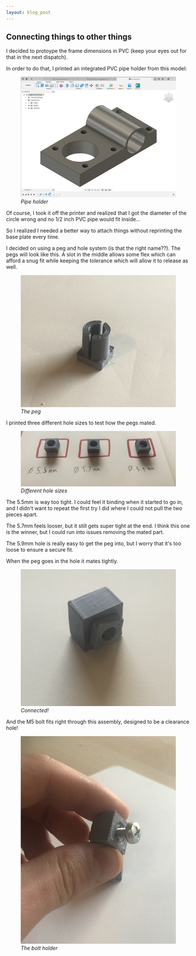 ```yaml
---
layout: blog_post
---
```


## Connecting things to other things

I decided to protoype the frame dimensions in PVC (keep your eyes out for that in the next dispatch). 

In order to do that, I printed an integrated PVC pipe holder from this model: 
<figure>
  <img src="/assets/blog/2020-11-03-3d-printed-pegs-(epd-2.0)/pvcholder.png"/>
  <figcaption><em> Pipe holder </em></figcaption>
</figure>

Of course, I took it off the printer and realized that I got the diameter of the circle wrong and no 1/2 inch PVC pipe would fit inside...

So I realized I needed a better way to attach things without reprinting the base plate every time. 

I decided on using a peg and hole system (is that the right name??). The pegs will look like this. A slot in the middle allows some flex which can afford a snug fit while keeping the tolerance which will allow it to release as well.

<figure>
  <img src="/assets/blog/2020-11-03-3d-printed-pegs-(epd-2.0)/IMG_2920.jpg"/>
  <figcaption><em> The peg </em></figcaption>
</figure>

I printed three different hole sizes to test how the pegs mated.

<figure>
  <img src="/assets/blog/2020-11-03-3d-printed-pegs-(epd-2.0)/IMG_2923.jpg"/>
  <figcaption><em> Different hole sizes </em></figcaption>
</figure>

The 5.5mm is way too tight. I could feel it binding when it started to go in, and I didn't want to repeat the first try I did where I could not pull the two pieces apart. 

The 5.7mm feels looser, but it still gets super tight at the end. I think this one is the winner, but I could run into issues removing the mated part. 

The 5.9mm hole is really easy to get the peg into, but I worry that it's too loose to ensure a secure fit. 

When the peg goes in the hole it mates tightly. 
<figure>
  <img src="/assets/blog/2020-11-03-3d-printed-pegs-(epd-2.0)/IMG_2925.jpg"/>
  <figcaption><em> Connected! </em></figcaption>
</figure>

And the M5 bolt fits right through this assembly, designed to be a clearance hole!
<figure>
  <img src="/assets/blog/2020-11-03-3d-printed-pegs-(epd-2.0)/IMG_2929.jpg"/>
  <figcaption><em> The bolt holder </em></figcaption>
</figure>